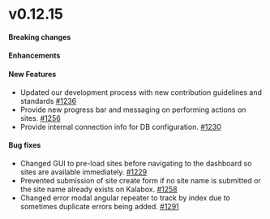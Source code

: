 v0.12.15
==================

#### Breaking changes

#### Enhancements

#### New Features

* Updated our development process with new contribution guidelines and standards [#1236](https://github.com/kalabox/kalabox/issues/1236)
* Provide new progress bar and messaging on performing actions on sites. [#1256](https://github.com/kalabox/kalabox/issues/1256)
* Provide internal connection info for DB configuration. [#1230](https://github.com/kalabox/kalabox/issues/1230)

#### Bug fixes

* Changed GUI to pre-load sites before navigating to the dashboard so sites are available immediately. [#1229](https://github.com/kalabox/kalabox/issues/1229)
* Prevented submission of site create form if no site name is submitted or the site name already exists on Kalabox. [#1258](https://github.com/kalabox/kalabox/issues/1258)
* Changed error modal angular repeater to track by index due to sometimes duplicate errors being added. [#1291](https://github.com/kalabox/kalabox/issues/1291)

